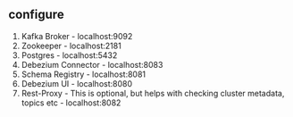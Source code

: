 ## configure

1. Kafka Broker - localhost:9092
2. Zookeeper - localhost:2181
3. Postgres - localhost:5432
4. Debezium Connector - localhost:8083
5. Schema Registry - localhost:8081
6. Debezium UI - localhost:8080
7. Rest-Proxy - This is optional, but helps with checking cluster metadata, topics etc - localhost:8082